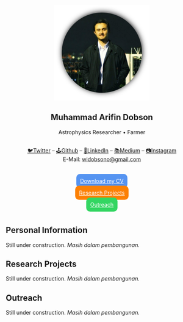 <div align="center">
<img width="250" src="assets/profile.png">
<br>
<h2>Muhammad Arifin Dobson</h2>
Astrophysics Researcher • Farmer
<p style="margin-top: 30px;margin-bottom:40px;">
<a href="https://twitter.com/widobsono">🐦Twitter</a> –
<a href="https://github.com/widobsono">🕹️Github</a> –
<a href="https://www.linkedin.com/in/arifindobson/">👔LinkedIn</a> – <a href="https://medium.com/@widobsono">📚Medium</a>
– <a href="https://www.instagram.com/widobsono/">📷Instagram</a>
<br>E-Mail:
<a href="mailto:widobsono@gmail.com">widobsono@gmail.com</a></p>

<a href="assets/cv_arifin_202105.pdf" style="background: #5694f1; color: white; padding: 10px; border-radius:10px; margin:5px;">Download my CV</a>

<a href="#research-projects" style="background: #fc8003; color: white; padding: 10px; border-radius:10px; margin:5px;">Research Projects</a>

<a href="#outreach" style="background: #33d662; color: white; padding: 10px; border-radius:10px; margin:5px;">Outreach</a>
<br><br>
</div>

## Personal Information

Still under construction. _Masih dalam pembangunan._

## Research Projects

Still under construction. _Masih dalam pembangunan._

## Outreach

Still under construction. _Masih dalam pembangunan._
